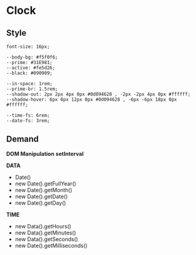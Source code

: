 # Clock 

## Style 

    font-size: 16px;
    
    --body-bg: #f5f0f6;
    --prime: #31E981;
    --active: #fe5d26;
    --black: #090909;
    
    --in-space: 1rem;
    --prime-br: 1.5rem;
    --shadow-out: 2px 2px 4px 0px #0d094628 , -2px -2px 4px 0px #ffffff;
    --shadow-hover: 6px 6px 12px 0px #0d094628 , -6px -6px 18px 0px #ffffff;

    --time-fs: 6rem;
    --date-fs: 3rem;

## Demand 

**DOM Manipulation**
**setInterval**

**DATA**
  - Date()
  - new Date().getFullYear()
  - new Date().getMonth()
  - new Date().getDate()
  - new Date().getDay()

**TIME**
  - new Data().getHours()
  - new Data().getMinutes()
  - new Data().getSeconds()
  - new Date().getMilliseconds()
  